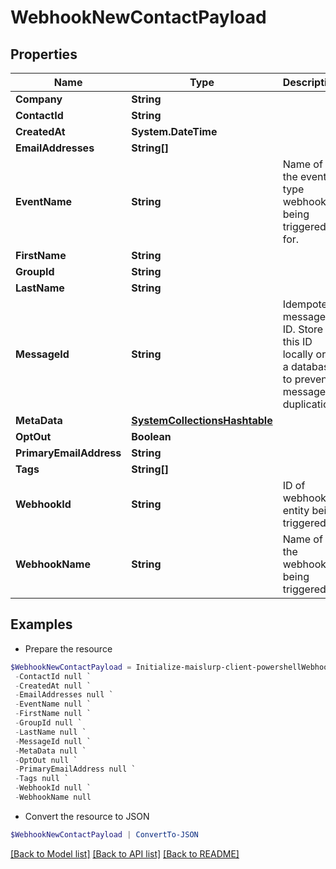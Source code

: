# WebhookNewContactPayload
## Properties

Name | Type | Description | Notes
------------ | ------------- | ------------- | -------------
**Company** | **String** |  | [optional] 
**ContactId** | **String** |  | 
**CreatedAt** | **System.DateTime** |  | 
**EmailAddresses** | **String[]** |  | 
**EventName** | **String** | Name of the event type webhook is being triggered for. | [optional] 
**FirstName** | **String** |  | [optional] 
**GroupId** | **String** |  | [optional] 
**LastName** | **String** |  | [optional] 
**MessageId** | **String** | Idempotent message ID. Store this ID locally or in a database to prevent message duplication. | [optional] 
**MetaData** | [**SystemCollectionsHashtable**]() |  | [optional] 
**OptOut** | **Boolean** |  | [optional] 
**PrimaryEmailAddress** | **String** |  | [optional] 
**Tags** | **String[]** |  | 
**WebhookId** | **String** | ID of webhook entity being triggered | [optional] 
**WebhookName** | **String** | Name of the webhook being triggered | [optional] 

## Examples

- Prepare the resource
```powershell
$WebhookNewContactPayload = Initialize-maislurp-client-powershellWebhookNewContactPayload  -Company null `
 -ContactId null `
 -CreatedAt null `
 -EmailAddresses null `
 -EventName null `
 -FirstName null `
 -GroupId null `
 -LastName null `
 -MessageId null `
 -MetaData null `
 -OptOut null `
 -PrimaryEmailAddress null `
 -Tags null `
 -WebhookId null `
 -WebhookName null
```

- Convert the resource to JSON
```powershell
$WebhookNewContactPayload | ConvertTo-JSON
```

[[Back to Model list]](../README#documentation-for-models) [[Back to API list]](../README#documentation-for-api-endpoints) [[Back to README]](../README)


